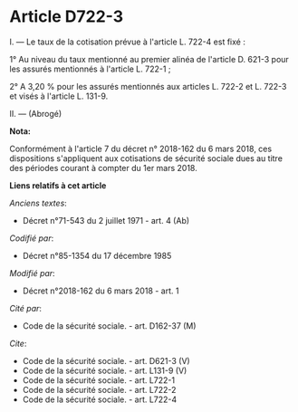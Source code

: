 # Article D722-3

I. ― Le taux de la cotisation prévue à l'article L. 722-4 est fixé : 

1° Au niveau du taux mentionné au premier alinéa de l'article D. 621-3 pour les assurés mentionnés à l'article L. 722-1 ; 

2° A 3,20 % pour les assurés mentionnés aux articles L. 722-2 et L. 722-3 et visés à l'article L. 131-9. 

II. ― (Abrogé)

**Nota:**

Conformément à l'article 7 du décret n° 2018-162 du 6 mars 2018, ces dispositions s'appliquent aux cotisations de sécurité
sociale dues au titre des périodes courant à compter du 1er mars 2018.

**Liens relatifs à cet article**

_Anciens textes_:

  - Décret n°71-543 du 2 juillet 1971 - art. 4 (Ab)

_Codifié par_:

  - Décret n°85-1354 du 17 décembre 1985

_Modifié par_:

  - Décret n°2018-162 du 6 mars 2018 - art. 1

_Cité par_:

  - Code de la sécurité sociale. - art. D162-37 (M)

_Cite_:

  - Code de la sécurité sociale. - art. D621-3 (V)
  - Code de la sécurité sociale. - art. L131-9 (V)
  - Code de la sécurité sociale. - art. L722-1
  - Code de la sécurité sociale. - art. L722-2
  - Code de la sécurité sociale. - art. L722-4

